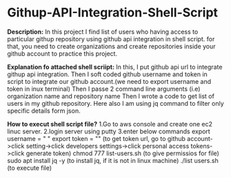 # Githup-API-Integration-Shell-Script

**Description:**
In this project I find list of users who having access to particular githup repository using github api integration in shell script.
for that, you need to create organizations and create repositories inside your github account to practice this project.

**Explanation fo attached shell scriipt:**
In this, I put github api url to integrate githup api integration.
Then I soft coded github username and token in script to integrate our github account.(we need to export username and token in inux terminal)
Then I passe 2 command line arguments (i.e) organization name and repository name 
Then I wrote a code to get list of users in my github repository.
Here also I am using jq command to filter only  specific details form json.

**How to execut shell script file?**
1.Go to aws console and create one ec2 linuc server.
2.login server using putty
3.enter below commands
  export username = "<your github account name> "
  export token    = "<token url>"    (to get token url, go to github account->click setting->click developers settings->click personal access tokens->click generate token)
  chmod 777 list-users.sh   (to give permissios for file)
  sudo apt install jq -y   (to install jq, if it is not in linux machine)
  ./list users.sh <oraganization name> <repository name>  (to execute file)
